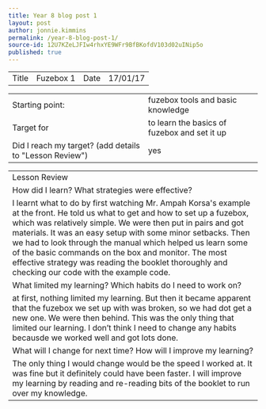 ```yaml
---
title: Year 8 blog post 1
layout: post
author: jonnie.kimmins
permalink: /year-8-blog-post-1/
source-id: 12U7KZeLJFIw4rhxYE9WFr9BfBKofdV103d02uINip5o
published: true
---
```

<table>
  <tr>
    <td>Title</td>
    <td>Fuzebox 1</td>
    <td>Date</td>
    <td>17/01/17</td>
  </tr>
</table>


<table>
  <tr>
    <td>Starting point:</td>
    <td>fuzebox tools and basic knowledge </td>
  </tr>
  <tr>
    <td>Target for </td>
    <td>to learn the basics of fuzebox and set it up</td>
  </tr>
  <tr>
    <td>Did I reach my target? 
(add details to "Lesson Review")</td>
    <td> yes</td>
  </tr>
</table>


<table>
  <tr>
    <td>Lesson Review</td>
  </tr>
  <tr>
    <td>How did I learn? What strategies were effective? </td>
  </tr>
  <tr>
    <td>I learnt what to do by first watching Mr. Ampah Korsa's example at the front. He told us what to get and how to set up a fuzebox, which was relatively simple. We were then put in pairs and got materials. It was an easy setup with some minor setbacks. Then we had to look through the manual which helped us learn some of the basic commands on the box and monitor. The most effective strategy was reading the booklet thoroughly and checking our code with the example code.</td>
  </tr>
  <tr>
    <td>What limited my learning? Which habits do I need to work on? </td>
  </tr>
  <tr>
    <td>at first, nothing limited my learning. But then it became apparent that the fuzebox we set up with was broken, so we had dot get a new one. We were then behind. This was the only thing that limited our learning. I don’t think I need to change any habits becausde we worked well and got lots done.</td>
  </tr>
  <tr>
    <td>What will I change for next time? How will I improve my learning?</td>
  </tr>
  <tr>
    <td>The only thing I would change would be the speed I worked at. It was fine but it definitely could have been faster. I will improve my learning by reading and re-reading bits of the booklet to run over my knowledge. </td>
  </tr>
</table>


